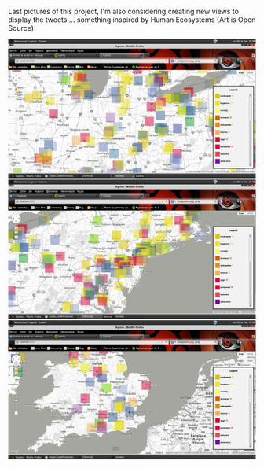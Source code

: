 Last pictures of this project, I'm also considering creating new views to display the tweets ... something inspired by Human Ecosystems (Art is Open Source)

![Image](../project_images/post3.png?raw=true "Image")
![Image](../project_images/post3_1.png?raw=true "Image")
![Image](../project_images/post3_2.png?raw=true "Image")
